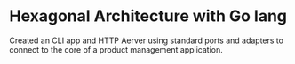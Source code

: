 # Hexagonal Architecture with Go lang

Created an CLI app and HTTP Aerver using standard ports and adapters to connect to the core of a product management application.